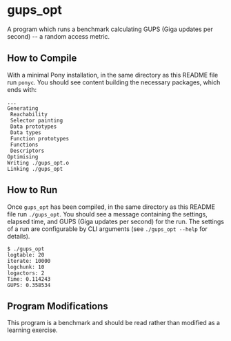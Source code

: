 # gups_opt

A program which runs a benchmark calculating GUPS (Giga updates per second) -- a random access metric.

## How to Compile

With a minimal Pony installation, in the same directory as this README file run `ponyc`. You should see content building the necessary packages, which ends with:

```console
...
Generating
 Reachability
 Selector painting
 Data prototypes
 Data types
 Function prototypes
 Functions
 Descriptors
Optimising
Writing ./gups_opt.o
Linking ./gups_opt
```

## How to Run

Once `gups_opt` has been compiled, in the same directory as this README file run `./gups_opt`. You should see a message containing the settings, elapsed time, and GUPS (Giga updates per second) for the run. The settings of a run are configurable by CLI arguments (see `./gups_opt --help` for details).

```console
$ ./gups_opt
logtable: 20
iterate: 10000
logchunk: 10
logactors: 2
Time: 0.114243
GUPS: 0.358534
```

## Program Modifications

This program is a benchmark and should be read rather than modified as a learning exercise.
